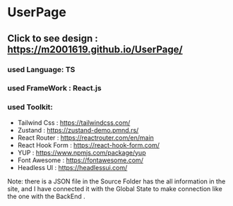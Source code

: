 # UserPage 
## Click to see design : https://m2001619.github.io/UserPage/
### used Language: TS 
### used FrameWork : React.js
### used Toolkit: 
  * Tailwind Css : https://tailwindcss.com/
  * Zustand : https://zustand-demo.pmnd.rs/
  * React Router : https://reactrouter.com/en/main
  * React Hook Form : https://react-hook-form.com/
  * YUP : https://www.npmjs.com/package/yup
  * Font Awesome : https://fontawesome.com/
  * Headless UI : https://headlessui.com/ 

Note: there is a JSON file in the Source Folder has the all information in the site, and I have connected it with the Global State to make connection like the one with the BackEnd . 
